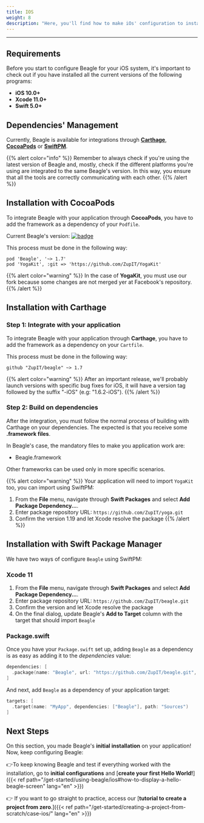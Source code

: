 ```yaml
---
title: IOS
weight: 8
description: "Here, you'll find how to make iOs' configuration to install Beagle."
---
```


---

## Requirements

Before you start to configure Beagle for your iOS system, it's important to check out if you have installed all the current versions of the following programs: ‌

- **iOS 10.0+**
- **Xcode 11.0+**
- **Swift 5.0+**

## **Dependencies' Management**

Currently, Beagle is available for integrations through [**Carthage**](https://github.com/Carthage/Carthage), [**CocoaPods**](https://cocoapods.org) or [**SwiftPM**](https://swift.org/package-manager/).

{{% alert color="info" %}}
Remember to always check if you're using the latest version of Beagle and, mostly, check if the different platforms you're using are integrated to the same Beagle's version. In this way, you ensure that all the tools are correctly communicating with each other.
{{% /alert %}}

## **Installation with CocoaPods**

To integrate Beagle with your application through **CocoaPods**, you have to add the framework as a dependency of your `Podfile`.

Current Beagle's version: [![badge](https://img.shields.io/cocoapods/v/Beagle)](https://cocoapods.org/pods/Beagle)

This process must be done in the following way:

```text
pod 'Beagle', '~> 1.7'
pod 'YogaKit', :git => 'https://github.com/ZupIT/YogaKit'
```

{{% alert color="warning" %}}
In the case of **YogaKit**, you must use our fork because some changes are not merged yer at Facebook's repository.
{{% /alert %}}
## **Installation with Carthage**

### Step 1: Integrate with your application

To integrate Beagle with your application through **Carthage**, you have to add the framework as a dependency on your `Cartfile`.

This process must be done in the following way:

```text
github "ZupIT/beagle" ~> 1.7
```

{{% alert color="warning" %}}
After an important release, we'll probably launch versions with specific bug fixes for iOS, it will have a version tag followed by the suffix "-iOS" \(e.g: "1.6.2-iOS"\).
{{% /alert %}}

### Step 2: Build on dependencies

After the integration, you must follow the normal process of building with Carthage on your dependencies. The expected is that you receive some **.framework files**.

In Beagle's case, the mandatory files to make you application work are:

- Beagle.framework

Other frameworks can be used only in more specific scenarios.

{{% alert color="warning" %}}
Your application will need to import `YogaKit` too, you can import using SwiftPM:
1. From the **File** menu, navigate through **Swift Packages** and select **Add Package Dependency…**.
2. Enter package repository URL: `https://github.com/ZupIT/yoga.git`
3. Confirm the version 1.19 and let Xcode resolve the package
{{% /alert %}}

## **Installation with Swift Package Manager**

We have two ways of configure `Beagle` using SwiftPM:
### Xcode 11

1. From the **File** menu, navigate through **Swift Packages** and select **Add Package Dependency…**.
2. Enter package repository URL: `https://github.com/ZupIT/beagle.git`
3. Confirm the version and let Xcode resolve the package
4. On the final dialog, update Beagle's **Add to Target** column with the target that should import `Beagle`

### Package.swift

Once you have your `Package.swift` set up, adding `Beagle` as a dependency is as easy as adding it to the _dependencies_ value:

```swift
dependencies: [
  .package(name: "Beagle", url: "https://github.com/ZupIT/beagle.git", from: "1.7"),
]
```

And next, add `Beagle` as a dependency of your application target:

```swift
targets: [
  .target(name: "MyApp", dependencies: ["Beagle"], path: "Sources")
]
```

## Next Steps

On this section, you made Beagle's **initial installation** on your application!  
Now, keep configuring Beagle:

👉To keep knowing Beagle and test if everything worked with the installation, go to **initial configurations** and [**create your first Hello World!**]({{< ref path="/get-started/using-beagle/ios#how-to-display-a-hello-beagle-screen" lang="en" >}})

👉 If you want to go straight to practice, access our [**tutorial to create a project from zero**.]({{< ref path="/get-started/creating-a-project-from-scratch/case-ios/" lang="en" >}})
